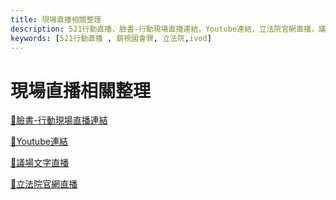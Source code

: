 ```yaml
---
title: 現場直播相關整理
description: 521行動直播，臉書-行動現場直播連結，Youtube連結，立法院官網直播，議場文字直播。
keywords: [521行動直播 , 藐視國會罪, 立法院,ivod]
---
```


# 現場直播相關整理

[🔗臉書-行動現場直播連結](https://www.facebook.com/100064556625684/videos/367642095887070)

[🔗Youtube連結](https://www.youtube.com/watch?v=1oT6yfnxP58)

<!--## [🔗議場直播-台視Youtube](https://www.youtube.com/watch?v=ZWacrdfnzN0)-->

[🔗議場文字直播](https://hackmd.io/gL2r81VBTZOOjxpg-tnUqg?edit)

[🔗立法院官網直播]( https://www.ly.gov.tw/Home/Index.aspx)

